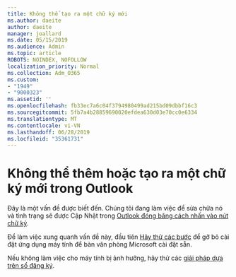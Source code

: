 ```yaml
---
title: Không thể tạo ra một chữ ký mới
ms.author: daeite
author: daeite
manager: joallard
ms.date: 05/15/2019
ms.audience: Admin
ms.topic: article
ROBOTS: NOINDEX, NOFOLLOW
localization_priority: Normal
ms.collection: Adm_O365
ms.custom:
- "1949"
- "9000323"
ms.assetid: ''
ms.openlocfilehash: fb33ec7a6c04f3794980499ad215bd09dbbf16c3
ms.sourcegitcommit: 5fb7a4b28859690020efdea630d03e70cc0e6334
ms.translationtype: MT
ms.contentlocale: vi-VN
ms.lasthandoff: 06/28/2019
ms.locfileid: "35361731"
---
```

# <a name="cannot-add-or-create-a-new-signature-in-outlook"></a>Không thể thêm hoặc tạo ra một chữ ký mới trong Outlook

Đây là một vấn đề được biết đến. Chúng tôi đang làm việc để sửa chữa nó và tình trạng sẽ được Cập Nhật trong [Outlook đóng băng cách nhấn vào nút chữ ký](https://support.office.com/article/c70b36c2-66ca-401c-ab45-f29a46495d02).

Để làm việc xung quanh vấn đề này, đầu tiên [Hãy thử các bước](https://support.office.com/article/c70b36c2-66ca-401c-ab45-f29a46495d02) để gỡ bỏ cài đặt ứng dụng máy tính để bàn văn phòng Microsoft cài đặt sẵn. 

Nếu không làm việc cho máy tính bị ảnh hưởng, hãy thử các [giải pháp dựa trên sổ đăng ký](https://support.office.com/article/c70b36c2-66ca-401c-ab45-f29a46495d02).